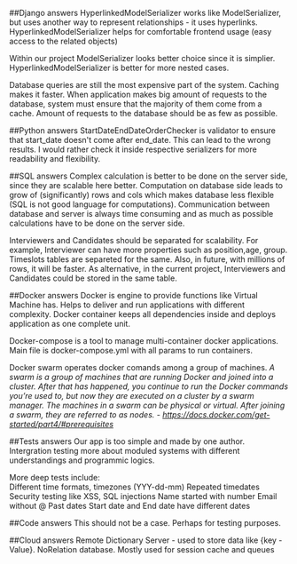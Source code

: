 ##Django answers
HyperlinkedModelSerializer works like ModelSerializer, but uses another way to represent relationships - it uses hyperlinks.
HyperlinkedModelSerializer helps for comfortable frontend usage (easy access to the related objects)

Within our project ModelSerializer looks better choice since it is simplier. HyperlinkedModelSerializer is better for more nested cases.

Database queries are still the most expensive part of the system. Caching makes it faster. When application makes big amount of requests to the database, system must ensure that the majority of them come from a cache. Amount of requests to the database should be as few as possible.

##Python answers
StartDateEndDateOrderChecker is validator to ensure that start_date doesn't come after end_date. This can lead to the wrong results. I would rather check it inside respective serializers for more readability and flexibility.

##SQL answers
Complex calculation is better to be done on the server side, since they are scalable here better. Computation on database side leads to grow of (significantly) rows and cols which makes database less flexible (SQL is not good language for computations). Communication between database and server is always time consuming and as much as possible calculations have to be done on the server side.

Interviewers and Candidates should be separated for scalability. For example, Interviewer can have more properties such as position,age, group. Timeslots tables are separeted for the same. Also, in future, with millions of rows, it will be faster. As alternative, in the current project, Interviewers and Candidates could be stored in the same table.

##Docker answers
Docker is engine to provide functions like Virtual Machine has.
Helps to deliver and run applications with different complexity.
Docker container keeps all dependencies inside and deploys application as one complete unit.  

Docker-compose is a tool to manage multi-container docker applications. Main file is docker-compose.yml with all params to run containers.

Docker swarm operates docker comands among a group of machines.
<i>A swarm is a group of machines that are running Docker and joined into a cluster. After that has happened, you continue to run the Docker commands you’re used to, but now they are executed on a cluster by a swarm manager. The machines in a swarm can be physical or virtual. After joining a swarm, they are referred to as nodes. - https://docs.docker.com/get-started/part4/#prerequisites</i>

##Tests answers
Our app is too simple and made by one author.
Intergration testing more about moduled systems with different understandings and programmic logics.

More deep tests include:  
Different time formats, timezones (YYY-dd-mm)
Repeated timedates
Security testing like XSS, SQL injections
Name started with number
Email without @
Past dates
Start date and End date have different dates

##Code answers
This should not be a case. Perhaps for testing purposes.

##Cloud answers
Remote Dictionary Server - used to store data like {key - Value}.
NoRelation database. 
Mostly used for session cache and queues